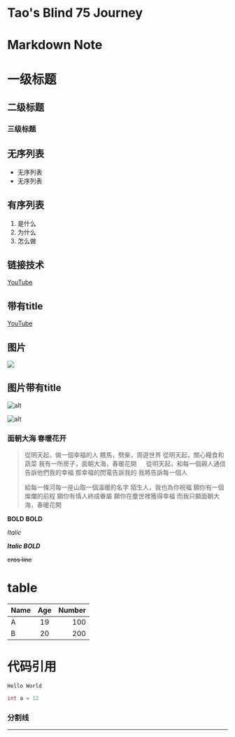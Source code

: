 # Tao's Blind 75 Journey

# Markdown Note

# 一级标题
## 二级标题
### 三级标题

## 无序列表
* 无序列表
* 无序列表

## 有序列表
1. 是什么
2. 为什么
3. 怎么做

## 链接技术
[YouTube](https://www.youtube.com/watch?v=EigxHkpqJdA)

## 带有title
[YouTube](https://www.youtube.com/watch?v=EigxHkpqJdA "此处有惊喜")


## 图片
![](https://cdn.shopify.com/s/files/1/1953/9035/products/R75-RTE_2048x2048_435aeb9b-cfc3-4cc0-a0c9-f53f19b4ed31_2048x2048.png?v=1560531290)

## 图片带有title

![alt](https://cdn.shopify.com/s/files/1/1953/9035/products/R75-RTE_2048x2048_435aeb9b-cfc3-4cc0-a0c9-f53f19b4ed31_2048x2048.png?v=1560531290 "title")

![alt][img01]

[img01]: https://cdn.shopify.com/s/files/1/1953/9035/products/R75-RTE_2048x2048_435aeb9b-cfc3-4cc0-a0c9-f53f19b4ed31_2048x2048.png?v=1560531290 "can you markdown"

### 面朝大海 春暖花开

> 從明天起，做一個幸福的人
> 餵馬，劈柴，周遊世界
> 從明天起，關心糧食和蔬菜
> 我有一所房子，面朝大海，春暖花開
> 　
> 從明天起，和每一個親人通信
> 告訴他們我的幸福
> 那幸福的閃電告訴我的
> 我將告訴每一個人
> 
> 給每一條河每一座山取一個溫暖的名字
> 陌生人，我也為你祝福
> 願你有一個燦爛的前程
> 願你有情人終成眷屬
> 願你在塵世裡獲得幸福
> 而我只願面朝大海，春暖花開

**BOLD**
__BOLD__

*Italic*

***Italic BOLD***

~~cros line~~

# table

|Name   |Age    |Number |
|-------|:-----:|------:|
|A      |19     |100    |
|B      |20     |200    |

# 代码引用

`Hello World`

```Java
int a = 12

```

### 分割线

***
